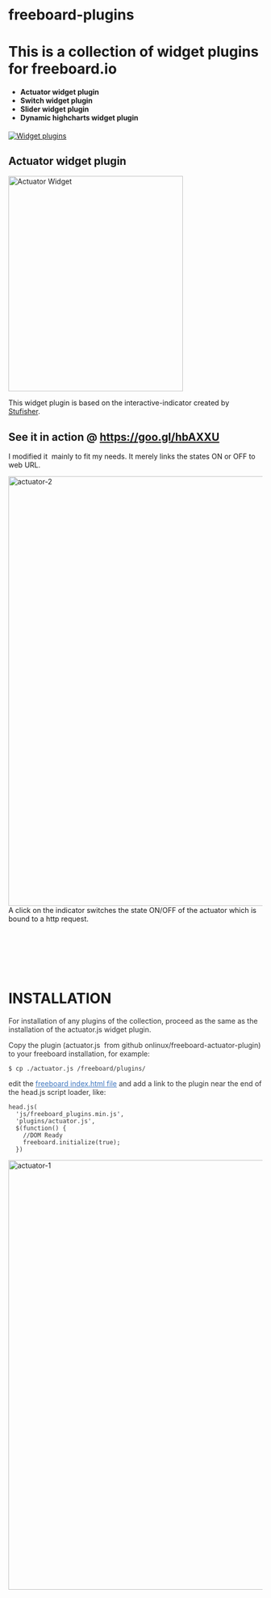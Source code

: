 # freeboard-plugins
<h1>This is a collection of widget plugins for freeboard.io</h1>
<h4><ul>
<li>Actuator widget plugin</li>
<li>Switch widget plugin</li>
<li>Slider widget plugin</li>
<li>Dynamic highcharts widget plugin</li>
</ul>
</h4>
<a href="/freeboard-widget-plugins.png"><img class="wp-image-461 size-full" src="/freeboard-widget-plugins.png" alt=" Widget plugins" /></a>

<h2>Actuator widget plugin</h2>

<a href="/actuator-3.png"><img class="wp-image-461 size-full" src="/actuator-3.png" alt="Actuator Widget" width="346" height="426" /></a>

This widget plugin is based on the interactive-indicator created by <a href="https://github.com/stufisher/plugins" target="_blank">Stufisher</a>.
<h2>See it in action @ <a href="https://goo.gl/hbAXXU" target="_blank">https://goo.gl/hbAXXU</a></h2>
I modified it  mainly to fit my needs. It merely links the states ON or OFF to web URL.

<a href="/actuator-2.png"><img class="alignleft size-full wp-image-460" src="/actuator-2.png" alt="actuator-2" width="965" height="850" /></a>A click on the indicator switches the state ON/OFF of the actuator which is bound to a http request.

&nbsp;

&nbsp;

&nbsp;
<h1>INSTALLATION</h1>
<p style="color: #333333;">For installation of any plugins of the collection, proceed as the same as the installation of the actuator.js widget plugin.</p>
<p style="color: #333333;">Copy the plugin (actuator.js  from github onlinux/freeboard-actuator-plugin) to your freeboard installation, for example:</p>

<pre style="color: #333333;"><code>$ cp ./actuator.js /freeboard/plugins/
</code></pre>
<p style="color: #333333;">edit the <a style="color: #4078c0;" href="https://github.com/Freeboard/freeboard/blob/master/index.html#L14">freeboard index.html file</a> and add a link to the plugin near the end of the head.js script loader, like:</p>

<pre style="color: #333333;"><code>head.js(
  'js/freeboard_plugins.min.js',
  'plugins/actuator.js',
  $(function() {
    //DOM Ready
    freeboard.initialize(true);
  })</code></pre>
<a href="/actuator-1.png"><img class="alignleft size-full wp-image-459" src="/actuator-1.png" alt="actuator-1" width="965" height="850" /></a>
